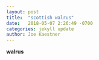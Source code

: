 ```yaml
---
layout: post
title:  "scottish walrus"
date:   2018-05-07 2:26:49 -0700
categories: jekyll update
author: Joe Kaestner
---
```

**walrus**
